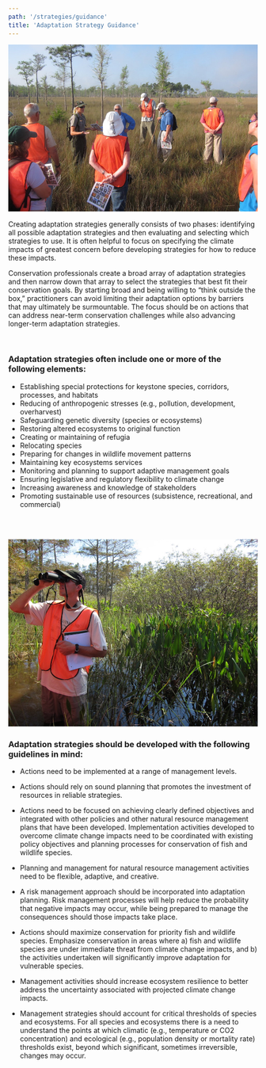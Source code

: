 ```yaml
---
path: '/strategies/guidance'
title: 'Adaptation Strategy Guidance'
---
```


<content-header icon="climate_101" title="How to Create Adaptation Strategies?"></content-header>

<!-- https://www.flickr.com/photos/bigcypressnps/31713164186/ -->

![Wildflower walk](31713164186_0c8e1f6a09_k.jpg 'Photo: NPS.')

Creating adaptation strategies generally consists of two phases: identifying all possible adaptation strategies and then evaluating and selecting which strategies to use. It is often helpful to focus on specifying the climate impacts of greatest concern before developing strategies for how to reduce these impacts.

Conservation professionals create a broad array of adaptation strategies and then narrow down that array to select the strategies that best fit their conservation goals. By starting broad and being willing to “think outside the box,” practitioners can avoid limiting their adaptation options by barriers that may ultimately be surmountable. The focus should be on actions that can address near-term conservation challenges while also advancing longer-term adaptation strategies.

<br />

### Adaptation strategies often include one or more of the following elements:

- Establishing special protections for keystone species, corridors, processes, and habitats
- Reducing of anthropogenic stresses (e.g., pollution, development, overharvest)
- Safeguarding genetic diversity (species or ecosystems)
- Restoring altered ecosystems to original function
- Creating or maintaining of refugia
- Relocating species
- Preparing for changes in wildlife movement patterns
- Maintaining key ecosystems services
- Monitoring and planning to support adaptive management goals
- Ensuring legislative and regulatory flexibility to climate change
- Increasing awareness and knowledge of stakeholders
- Promoting sustainable use of resources (subsistence, recreational, and commercial)

<br />
<br />

<!-- https://www.flickr.com/photos/bigcypressnps/31604383322/ -->

![Birding in Big Cypress National Preserve](31604383322_ea1d3d12fe_k.jpg 'Photo: NPS.')

### Adaptation strategies should be developed with the following guidelines in mind:

- Actions need to be implemented at a range of management levels.

- Actions should rely on sound planning that promotes the investment of resources in reliable strategies.

- Actions need to be focused on achieving clearly defined objectives and integrated with other policies and other natural resource management plans that have been developed. Implementation activities developed to overcome climate change impacts need to be coordinated with existing policy objectives and planning processes for conservation of fish and wildlife species.

- Planning and management for natural resource management activities need to be flexible, adaptive, and creative.
- A risk management approach should be incorporated into adaptation planning. Risk management processes will help reduce the probability that negative impacts may occur, while being prepared to manage the consequences should those impacts take place.

- Actions should maximize conservation for priority fish and wildlife species. Emphasize conservation in areas where a) fish and wildlife species are under immediate threat from climate change impacts, and b) the activities undertaken will significantly improve adaptation for vulnerable species.

- Management activities should increase ecosystem resilience to better address the uncertainty associated with projected climate change impacts.

- Management strategies should account for critical thresholds of species and ecosystems. For all species and ecosystems there is a need to understand the points at which climatic (e.g., temperature or CO2 concentration) and ecological (e.g., population density or mortality rate) thresholds exist, beyond which significant, sometimes irreversible, changes may occur.
